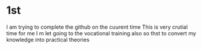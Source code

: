 # 1st
I am trying to complete the github on the cuurent time
This is very crutial time for me I m let going to the vocational training also so thst to convert my knowledge into practical theories 
